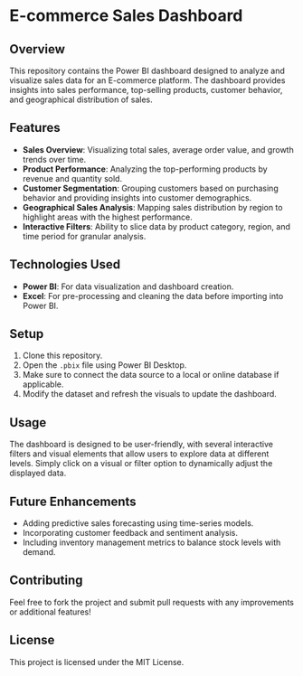 # E-commerce Sales Dashboard

## Overview
This repository contains the Power BI dashboard designed to analyze and visualize sales data for an E-commerce platform. The dashboard provides insights into sales performance, top-selling products, customer behavior, and geographical distribution of sales.

## Features
- **Sales Overview**: Visualizing total sales, average order value, and growth trends over time.
- **Product Performance**: Analyzing the top-performing products by revenue and quantity sold.
- **Customer Segmentation**: Grouping customers based on purchasing behavior and providing insights into customer demographics.
- **Geographical Sales Analysis**: Mapping sales distribution by region to highlight areas with the highest performance.
- **Interactive Filters**: Ability to slice data by product category, region, and time period for granular analysis.

## Technologies Used
- **Power BI**: For data visualization and dashboard creation.
- **Excel**: For pre-processing and cleaning the data before importing into Power BI.

## Setup
1. Clone this repository.
2. Open the `.pbix` file using Power BI Desktop.
3. Make sure to connect the data source to a local or online database if applicable.
4. Modify the dataset and refresh the visuals to update the dashboard.

## Usage
The dashboard is designed to be user-friendly, with several interactive filters and visual elements that allow users to explore data at different levels. Simply click on a visual or filter option to dynamically adjust the displayed data.

## Future Enhancements
- Adding predictive sales forecasting using time-series models.
- Incorporating customer feedback and sentiment analysis.
- Including inventory management metrics to balance stock levels with demand.

## Contributing
Feel free to fork the project and submit pull requests with any improvements or additional features!

## License
This project is licensed under the MIT License.
